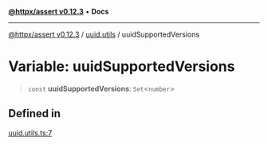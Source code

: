 [**@httpx/assert v0.12.3**](../../README.md) • **Docs**

***

[@httpx/assert v0.12.3](../../README.md) / [uuid.utils](../README.md) / uuidSupportedVersions

# Variable: uuidSupportedVersions

> `const` **uuidSupportedVersions**: `Set`\<`number`\>

## Defined in

[uuid.utils.ts:7](https://github.com/belgattitude/httpx/blob/efdc4c7f5d90eb963a8ba204526e9494bbd080b8/packages/assert/src/uuid.utils.ts#L7)

